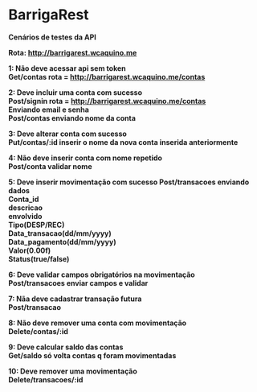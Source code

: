 # BarrigaRest

<b>Cenários de testes da API<b>

Rota: http://barrigarest.wcaquino.me

1: Não deve acessar api sem token
<br>Get/contas rota = http://barrigarest.wcaquino.me/contas

2: Deve incluir uma conta com sucesso
<br>Post/signin rota = http://barrigarest.wcaquino.me/contas
<br>Enviando email e senha
<br>Post/contas enviando nome da conta 

3: Deve alterar conta com sucesso
<br>Put/contas/:id inserir o nome da nova conta inserida anteriormente

4: Não deve inserir conta com nome repetido
<br>Post/conta validar nome

5: Deve inserir movimentação com sucesso
Post/transacoes enviando dados<br>
<b>Conta_id
<br>descricao
<br>envolvido
<br>Tipo(DESP/REC)
<br>Data_transacao(dd/mm/yyyy)
<br>Data_pagamento(dd/mm/yyyy)
<br>Valor(0.00f)
<br>Status(true/false)<b>

6: Deve validar campos obrigatórios na movimentação
<br>Post/transacoes enviar campos e validar 

7: Nãa deve cadastrar transação futura
<br>Post/transacao

8: Não deve remover uma conta com movimentação
<br>Delete/contas/:id 

9: Deve calcular saldo das contas
<br>Get/saldo só volta contas q foram movimentadas

10: Deve remover uma movimentação
<br>Delete/transacoes/:id


